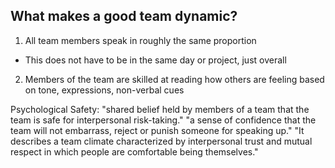 ## What makes a good team dynamic?

1. All team members speak in roughly the same proportion
  - This does not have to be in the same day or project, just overall
2. Members of the team are skilled at reading how others are feeling based on tone, expressions, non-verbal cues

Psychological Safety:
"shared belief held by members of a team that the team is safe for interpersonal risk-taking."
"a sense of confidence that the team will not embarrass, reject or punish someone for speaking up."
"It describes a team climate characterized by interpersonal trust and mutual respect in which people are comfortable being themselves."
